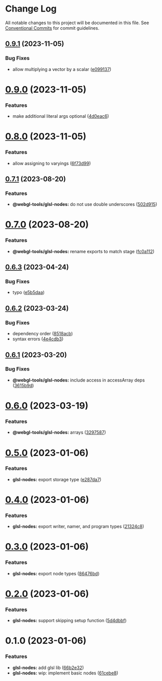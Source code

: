 # Change Log

All notable changes to this project will be documented in this file.
See [Conventional Commits](https://conventionalcommits.org) for commit guidelines.

## [0.9.1](https://github.com/tkofh/webgl-tools/compare/@webgl-tools/glsl-nodes@0.9.0...@webgl-tools/glsl-nodes@0.9.1) (2023-11-05)

### Bug Fixes

- allow multiplying a vector by a scalar ([e099137](https://github.com/tkofh/webgl-tools/commit/e099137637db7d3c3ca3bd30f5a5946ee030172b))

# [0.9.0](https://github.com/tkofh/webgl-tools/compare/@webgl-tools/glsl-nodes@0.8.0...@webgl-tools/glsl-nodes@0.9.0) (2023-11-05)

### Features

- make additional literal args optional ([4d0eac6](https://github.com/tkofh/webgl-tools/commit/4d0eac665a78574e3efad977dad03889d323188c))

# [0.8.0](https://github.com/tkofh/webgl-tools/compare/@webgl-tools/glsl-nodes@0.7.1...@webgl-tools/glsl-nodes@0.8.0) (2023-11-05)

### Features

- allow assigning to varyings ([6f73d99](https://github.com/tkofh/webgl-tools/commit/6f73d995f8135f0bbfa8f72cc6add654154cc05f))

## [0.7.1](https://github.com/tkofh/webgl-tools/compare/@webgl-tools/glsl-nodes@0.7.0...@webgl-tools/glsl-nodes@0.7.1) (2023-08-20)

### Features

- **@webgl-tools/glsl-nodes:** do not use double underscores ([502d915](https://github.com/tkofh/webgl-tools/commit/502d915901c1505a9669899745d980d97bbc6714))

# [0.7.0](https://github.com/tkofh/webgl-tools/compare/@webgl-tools/glsl-nodes@0.6.3...@webgl-tools/glsl-nodes@0.7.0) (2023-08-20)

### Features

- **@webgl-tools/glsl-nodes:** rename exports to match stage ([fc0a112](https://github.com/tkofh/webgl-tools/commit/fc0a112bab6cfeb98eec388a8adaad148d6504a9))

## [0.6.3](https://github.com/tkofh/webgl-tools/compare/@webgl-tools/glsl-nodes@0.6.2...@webgl-tools/glsl-nodes@0.6.3) (2023-04-24)

### Bug Fixes

- typo ([e5b5daa](https://github.com/tkofh/webgl-tools/commit/e5b5daa273a571adc9dd09b685f209dd27fda2fb))

## [0.6.2](https://github.com/tkofh/webgl-tools/compare/@webgl-tools/glsl-nodes@0.6.1...@webgl-tools/glsl-nodes@0.6.2) (2023-03-24)

### Bug Fixes

- dependency order ([8518acb](https://github.com/tkofh/webgl-tools/commit/8518acb0382754bb3c32fd8dc4537eefd63541d1))
- syntax errors ([4e4cdb3](https://github.com/tkofh/webgl-tools/commit/4e4cdb31a387c992be74785114dcf8428f3906ea))

## [0.6.1](https://github.com/tkofh/webgl-tools/compare/@webgl-tools/glsl-nodes@0.6.0...@webgl-tools/glsl-nodes@0.6.1) (2023-03-20)

### Bug Fixes

- **@webgl-tools/glsl-nodes:** include access in accessArray deps ([3615b9d](https://github.com/tkofh/webgl-tools/commit/3615b9d26424619919bd3bc85606c2129e11ab92))

# [0.6.0](https://github.com/tkofh/webgl-tools/compare/@webgl-tools/glsl-nodes@0.5.0...@webgl-tools/glsl-nodes@0.6.0) (2023-03-19)

### Features

- **@webgl-tools/glsl-nodes:** arrays ([3297587](https://github.com/tkofh/webgl-tools/commit/3297587e27e2a950c305ea023267a68dc3218db7))

# [0.5.0](https://github.com/tkofh/webgl-tools/compare/@webgl-tools/glsl-nodes@0.4.0...@webgl-tools/glsl-nodes@0.5.0) (2023-01-06)

### Features

- **glsl-nodes:** export storage type ([e287da7](https://github.com/tkofh/webgl-tools/commit/e287da77ecfb1bb5e14718c36284f963f91fabc9))

# [0.4.0](https://github.com/tkofh/webgl-tools/compare/@webgl-tools/glsl-nodes@0.3.0...@webgl-tools/glsl-nodes@0.4.0) (2023-01-06)

### Features

- **glsl-nodes:** export writer, namer, and program types ([21324c8](https://github.com/tkofh/webgl-tools/commit/21324c813fdb864c2fbc58a24b5c0e2fd6824cbc))

# [0.3.0](https://github.com/tkofh/webgl-tools/compare/@webgl-tools/glsl-nodes@0.2.0...@webgl-tools/glsl-nodes@0.3.0) (2023-01-06)

### Features

- **glsl-nodes:** export node types ([86476bd](https://github.com/tkofh/webgl-tools/commit/86476bd76c72aec0cb70dcb4dc74cd35216188f9))

# [0.2.0](https://github.com/tkofh/webgl-tools/compare/@webgl-tools/glsl-nodes@0.1.0...@webgl-tools/glsl-nodes@0.2.0) (2023-01-06)

### Features

- **glsl-nodes:** support skipping setup function ([5d4dbbf](https://github.com/tkofh/webgl-tools/commit/5d4dbbf91dee028a86cbf4dcdf139a3a587d8ba9))

# 0.1.0 (2023-01-06)

### Features

- **glsl-nodes:** add glsl lib ([66b2e32](https://github.com/tkofh/webgl-tools/commit/66b2e3224c67863de96ccbb5f6dece6714dcd478))
- **glsl-nodes:** wip: implement basic nodes ([61cebe8](https://github.com/tkofh/webgl-tools/commit/61cebe8bd7263fbfd7fad963d66a18cb9fca0d28))
